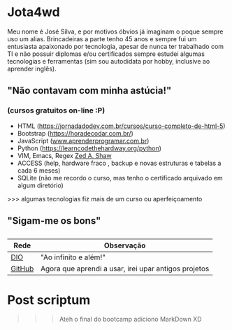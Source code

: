 # Jota4wd
Meu nome é José Silva, e por motivos óbvios já imaginam o poque sempre uso um alias.
Brincadeiras a parte tenho 45 anos e sempre fui um entusiasta apaixonado por tecnologia, apesar de nunca ter trabalhado com TI e não possuir diplomas e/ou certificados sempre estudei algumas tecnologias e ferramentas (sim sou autodidata por hobby, inclusive ao aprender inglês).

##
##
##
## "Não contavam com minha astúcia!"
### (cursos gratuitos on-line :P)

- HTML (https://jornadadodev.com.br/cursos/curso-completo-de-html-5)
- Bootstrap (https://horadecodar.com.br/)
- JavaScript (www.aprenderprogramar.com.br)
- Python (https://learncodethehardway.org/python)
- VIM, Emacs, Regex [Zed A. Shaw](http://programming-motherfucker.com/)
- ACCESS (help, hardware fraco , backup e novas estruturas e tabelas a cada 6 meses)
- SQLite (não me recordo o curso, mas tenho o certificado arquivado em algum diretório)

&GT;&gt;&gt; algumas tecnologias fiz mais de um curso ou aperfeiçoamento




##
##
##
## "Sigam-me os bons"
##

| Rede |Observação |
| ------ | ------ |
| [DIO](https://www.dio.me/users/jota4wd) | "Ao infinito e além!" |
| [GitHub](https://github.com/Jota4wd) | Agora que aprendi a usar, irei upar antigos projetos 
##
# Post scriptum
>>> Ateh o final do bootcamp adiciono MarkDown XD